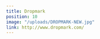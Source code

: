 ```yaml
---
title: Dropmark
position: 10
image: "/uploads/DROPMARK-NEW.jpg"
link: http://www.dropmark.com/
---
```


